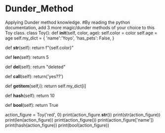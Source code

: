 # Dunder_Method
Applying Dunder method knowledge.
#By reading the python documentation, add 3 more magic/dunder methods of your choice to this Toy class. 
class Toy():
  def __init__(self, color, age):
    self.color = color
    self.age = age
    self.my_dict = {
        'name':'Yoyo',
        'has_pets': False,
    }

  def __str__(self):
    return f"{self.color}"

  def __len__(self):
    return 5

  def __del__(self):
    return "deleted"

  def __call__(self):
      return('yes??')

  def __getitem__(self,i):
      return self.my_dict[i]

  def __hash__(self):
    return 10

  def __bool__(self):
    return True

  


action_figure = Toy('red', 0)
print(action_figure.__str__())
print(str(action_figure))
print(len(action_figure))
print(action_figure())
print(action_figure['name'])
print(hash(action_figure))
print(bool(action_figure))
